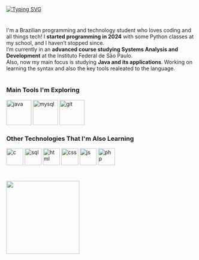 [![Typing SVG](https://readme-typing-svg.demolab.com?font=Fira+Code&pause=1000&color=F7F7F7&width=435&lines=Hey%2C+my+name+is+Paulo+Adriani!+%F0%9F%91%8B;Welcome+to+my+profile!+)](https://git.io/typing-svg)

#

I'm a Brazilian programming and technology student who loves coding and all things tech! I <strong>started programming in 2024</strong> with some Python classes at my school, and I haven’t stopped since.
<br>
I’m currently in an <strong>advanced course studying Systems Analysis and Development</strong> at the Instituto Federal de São Paulo.
<br>
Also, now my main focus is studying <strong>Java and its applications</strong>. Working on learning the syntax and also the key tools realeated to the language.

#

### Main Tools I'm Exploring

<div>
  <img height="67em" alt="java" src="https://cdn.jsdelivr.net/gh/devicons/devicon@latest/icons/java/java-original.svg">
  <img height="67em" alt="mysql" src="https://cdn.jsdelivr.net/gh/devicons/devicon@latest/icons/mysql/mysql-original.svg">
  <img height="67em" alt="git" src="https://cdn.jsdelivr.net/gh/devicons/devicon@latest/icons/git/git-original.svg" />
</div>

### Other Technologies That I'm Also Learning

<div>
  <img height="45em" alt="c" src="https://upload.wikimedia.org/wikipedia/commons/1/18/C_Programming_Language.svg">
  <img height="45em" alt="sql "src="https://github.com/user-attachments/assets/dbfe9fce-8cdb-4d8c-826c-8ce151b04d8d">
  <img height="45em" alt="html" src="https://cdn.jsdelivr.net/gh/devicons/devicon@latest/icons/html5/html5-original.svg">
  <img height="45em" alt="css" src="https://cdn.jsdelivr.net/gh/devicons/devicon@latest/icons/css3/css3-original.svg">
  <img height="45em" alt="js" src="https://cdn.jsdelivr.net/gh/devicons/devicon@latest/icons/javascript/javascript-original.svg">
  <img height="45em" alt="php" src="https://cdn.jsdelivr.net/gh/devicons/devicon@latest/icons/php/php-original.svg">
</div>

#

<div>
  <a href="https://github.com/pauloAdriani01">
  <img height="195em" src="https://github-readme-stats.vercel.app/api/top-langs/?username=pauloAdriani01&langs_count=8&layout=donut&theme=tokyonight">
  </a>
</div>

#
